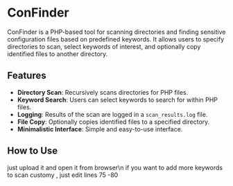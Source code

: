 # ConFinder

ConFinder is a PHP-based tool for scanning directories and finding sensitive configuration files based on predefined keywords. It allows users to specify directories to scan, select keywords of interest, and optionally copy identified files to another directory.

## Features

- **Directory Scan**: Recursively scans directories for PHP files.
- **Keyword Search**: Users can select keywords to search for within PHP files.
- **Logging**: Results of the scan are logged in a `scan_results.log` file.
- **File Copy**: Optionally copies identified files to a specified directory.
- **Minimalistic Interface**: Simple and easy-to-use interface.

## How to Use
  just upload it and open it from browser\n
  if you want to add more keywords to scan customy , just edit lines 75 -80
  
